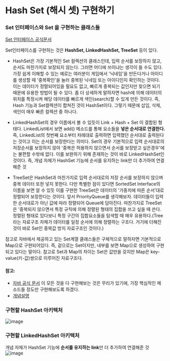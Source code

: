 # Hash Set (해시 셋) 구현하기

### Set 인터페이스와 Set 을 구현하는 클래스들
[Set 인터페이스 공식문서](https://docs.oracle.com/en/java/javase/11/docs/api/java.base/java/util/Set.html)

Set인터페이스를 구현하는 것은 **HashSet, LinkedHashSet, TreeSet** 등이 있다. 
- HashSet은 가장 기본적인 Set 컬렉션의 클래스인데, 입력 순서를 보장하지 않고, 순서도 마찬가지로 보장되지 않는다. 그러면 어디에 쓰이냐는 생각이 들 수도 있다. 가장 쉽게 이해할 수 있는 예로는 여러분이 게임에서 '닉네임'을 만든다거나 아이디를 생성할 때 '중복확인'을 눌러 중복된 닉네임 또는 아이디인지 확인하는 것이다. 이는 데이터가 정렬되어있을 필요도 없고, 빠르게 중복되는 값인지만 찾으면 되기 때문에 유용한 방법이 될 수 있다.
좀 더 상세하게 말하자면 hash에 의해 데이터의 위치를 특정시켜 해당 데이터를 빠르게 색인(search)할 수 있게 만든 것이다. 즉, Hash 기능과 Set컬렉션이 합쳐진 것이 HashSet이다. 그렇기 때문에 삽입, 삭제, 색인이 매우 빠른 컬렉션 중 하나다.

- LinkedHashSet의 경우 이름에서 볼 수 있듯이 Link + Hash + Set 이 결합된 형태다. LinkedList에서 보면 add() 메소드를 통해 요소들을 **넣은 순서대로 연결한다.** 즉, LinkedList의 첫번째 요소부터 차례대로 출력하면 입력했던 순서대로 출력된다는 것이고 이는 순서를 보장한다는 의미다. Set의 경우 기본적으로 입력 순서대로의 저장순서를 보장하지 않아 '중복은 허용하지 않으면서 순서를 보장받고 싶은경우'에는 불편할 수밖에 없다. 이를 보완하기 위해 존재하는 것이 바로 LinkedHashSet인 것이다. 즉, 개념 자체가 HashSet 기능에 순서를 유지하는 link만 더 추가하여 연결해준 것

- TreeSet은 HashSet과 마찬가지로 입력 순서대로의 저장 순서를 보장하지 않으며 중복 데이터 또한 넣지 못한다. 다만 특별한 점이 있다면 SortedSet Interface의 이름을 보면 알 수 있듯 이를 구현한 TreeSet은 데이터의 '가중치에 따른 순서'대로 정렬되어 보장한다는 것이다. 앞서 PriorityQueue를 생각해보자. 데이터들이 입력한 순서대로가 아닌 값에 따라 정렬되어 Queue에 담아진다. 마찬가지로 TreeSet은 '중복되지 않으면서 특정 규칙에 의해 정렬된 형태의 집합을 쓰고 싶을 때 쓴다. 정렬된 형태로 있다보니 특정 구간의 집합요소들을 탐색할 때 매우 유용하다.(Tree 라는 자료구조 자체가 데이터를 일정 순서에 의해 정렬하는 구조다. 거기에 더해진 것이 바로 Set인 중복값 방지 자료구조인 것이다.)

참고로 자바에서 제공하고 있는 Set계열 클래스들은 구체적으로 말하자면 기본적으로 Map으로 구현되어있다. 즉, 겉으로는 Set이지만, 내부를 보면 Map으로 생성하여 구현되고 있다는 말이다. 참고로 Set과 Map의 차이는 Set은 값만을 갖지만 Map은 key-value(키-값)쌍으로 이루어진 자료구조다.

 
#### 참고:
- [자바 공식 문서](https://docs.oracle.com/en/java/javase/11/docs/api/java.base/java/util/HashSet.html)
이 모든 것을 다 구현해보는 것은 무리가 있기에, 가장 핵심적인 메소드들 정도만 구현해보도록 하겠다. 
- [개념설명](https://st-lab.tistory.com/240)

### 구현할 HashSet 아키텍처
![image](https://user-images.githubusercontent.com/74564995/181046217-be8cc05f-55ee-48d9-83de-a6eac6f4fed2.png)

### 구현할 LinkedHashSet 아키텍처
개념 자체가 HashSet 기능에 **순서를 유지하는 link**만 더 추가하여 연결해준 것
![image](https://user-images.githubusercontent.com/74564995/181046957-e968f136-bd54-49f4-a2b3-b0781f1612a1.png)

